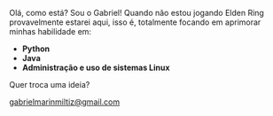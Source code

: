 Olá, como está? Sou o Gabriel! Quando não estou jogando Elden Ring provavelmente estarei aqui, isso é, totalmente focando em aprimorar minhas habilidade em:
 
-  **Python**
-  **Java**
-  **Administração e uso de sistemas Linux**

  Quer troca uma ideia? 

  gabrielmarinmiltiz@gmail.com

